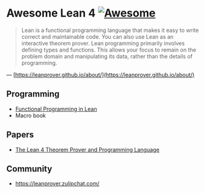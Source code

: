# Awesome Lean 4 [![Awesome](https://awesome.re/badge-flat2.svg)](https://awesome.re)

> Lean is a functional programming language that makes it easy to write correct
> and maintainable code. You can also use Lean as an interactive theorem
> prover. Lean programming primarily involves defining types and functions.
> This allows your focus to remain on the problem domain and manipulating its
> data, rather than the details of programming.

— [https://leanprover.github.io/about/](https://leanprover.github.io/about/)

## Programming

- [Functional Programming in Lean](https://leanprover.github.io/lean4/doc/fplean.html)
- Macro book

## Papers

- [The Lean 4 Theorem Prover and Programming Language](https://link.springer.com/chapter/10.1007/978-3-030-79876-5_37)

## Community

- https://leanprover.zulipchat.com/
